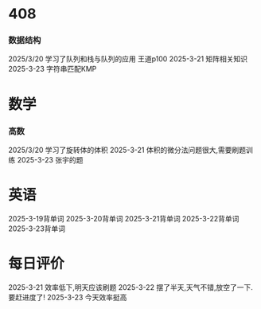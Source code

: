 # 408
### 数据结构
2025/3/20 学习了队列和栈与队列的应用 王道p100
2025-3-21 矩阵相关知识
2025-3-23 字符串匹配KMP

# 数学

### 高数
2025/3/20 学习了旋转体的体积
2025-3-21 体积的微分法问题很大,需要刷题训练
2025-3-23 张宇的题
###

# 英语
2025-3-19背单词
2025-3-20背单词
2025-3-21背单词
2025-3-22背单词
2025-3-23背单词
# 每日评价
2025-3-21 效率低下,明天应该刷题
2025-3-22 摆了半天,天气不错,放空了一下.要赶进度了!
2025-3-23 今天效率挺高